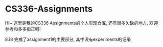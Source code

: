 # CS336-Assignments

Hi~ 这里是我的CS336 Assignments的个人实现仓库, 还有很多欠缺的地方, 欢迎参考和多多指正呀!

8.18 完成了assignment1的主要部分, 其中没有experiments的记录
